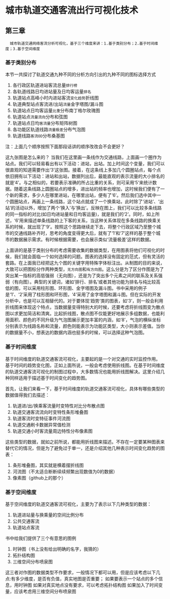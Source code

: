 # 城市轨道交通客流出行可视化技术


## 第三章

```
  城市轨道交通网络客流分析可视化，基于三个维度来讲：1.基于类别分布；2.基于时间维度；3.基于空间维度
```
### 基于类别分布
  本节一共探讨了轨道交通九种不同的分析方向引出的九种不同的图标选择方式
  1. 各行政区轨道进站客流总量`排行榜`
  2. 各轨道线路日均进站量及日均客运量`排名`
  3. 轨道站点高峰小时内进站客流`变化趋势`折线图
  4. 轨道典型站点客流进/出站`流量`金字塔图/漏斗图
  5. 轨道站点日均客运量`比重`分布南丁格尔玫瑰图
  6. 轨道站点`流量流向`分布和弦图
  7. 轨道站点日均`客流量`分布矩阵树图
  8. 各功能区轨道线路`流量极差`分布气泡图
  9. 轨道线路`客流OD`分布桑基图

注：上面几个顺序按照下面那段话讲的顺序改改会不会更好？

这九张图是怎么来的？ 当我们在这里画一条线作为交通线路，上面画一个圈作为站点。我们可以轻易看出有以下活动：进站，出站。加上时间这个变量，我们可以很直观的知道需要作出‘3’这张图。接着，在这条线上多加几个圆圈站点，每个点依旧拥有以下活动：进站和出站，数据列出后，最能直观的表示流量的大小排名的就是‘4’。与之相似的，若要表示准确的所占比重的关系，则可采用‘5’来统计数据。随着这条线路上圆圈站点的增多，进出站的频率也增加，这时候我们便有了一个新的需求，多少人在哪里进站，在哪里出站，便有了‘6’。然后我们选中其中一个圆圈站点，再画上一条线路，这个站点就成了一个换乘站，此时除了‘进站’、‘出站’的活动以外，增加了两个‘换入’与‘换出’。反映在图上，我们可以比较多条线路的同一指标的对比(如日均进站量和日均客运量)，就是我们的‘2’。同时，如上所述，‘6’用来描述单条线路的上下客的关系，当这种关系体现在多条线路的换乘关系的时候，就出现了‘9’。按照这个思路继续走下去，将整个行政区域乃至整个城市的交通线路补齐时，思考的角度变得更大后，就有了‘1’和‘7’这样的基于整个城市的数据展示需求。有时候根据需要，也会展示类似‘流量极差’这样的数据。

上面讲的是基于类别分布的考虑需要收集的数据类型，在用图表将他们可视化的时候，我们就会面临一个如何选择的问题。图表的选择没有固定的范式，但有灵活的套路。在上面我已经把这九个图的关键字用特殊字体标注出。从制图的目的来说，大致可以把图标分作两种类型，`无方向图`和`有方向图`。这么分是为了区分作图是为了突出某一指标的高低强弱（无向图），还是为了突出多个元素之间的联系及关系强弱（有向图）。典型的关键词，诸如‘排行、排名’或者其他功能为排名与纯比较高低的图，可以采用柱形图、环形图、金字塔图及漏斗图。书中采用的例子是‘1’、‘2’采用了柱形图和环形图，‘4’采用了金字塔图和漏斗图。但在实际的开发分析中，也是可以互相替代的。对于要体现‘趋势’类的图表，如‘3’，则一般会利用折线图来体现这个特点，当数据量变得特别大的时候，还要考虑将折线图变为散点图以求更加简洁和清爽。比起折线图，散点图不仅能更好地展示多组数据，也能利用面积、颜色的不同升级为气泡图展示更加丰富的内涵，如‘8’，气泡的横纵坐标分别表示为线路名称和流量，颜色则能表示为功能区类型，大小则表示差值。当你的数据量不小，想表达的数据内涵也挺多的时候，可以选择这种气泡图。

### 基于时间维度
基于时间维度的轨道交通客流可视化，主要起的是一个对交通的实时监控作用。
基于时间的趋势变化图，正如上面所说，一般会考虑使用折线图。在基于时间维度的轨道交通客流可视化的制图过程中，大多数情况也能用折线图解决。这里介绍几种同样适用于描述基于时间变化的趋势图。

首先，让我们来看一下，基于时间维度的轨道交通客流可视化，具体有哪些类型的数据值得我们去描述：
1. 轨道进/出/换乘客流量时变特性对比分布散点图
2. 轨道交通客流流向时变特性条形堆叠图
3. 轨道客流时变特征事件河流图
4. 轨道交通刷卡数据异常值检测
5. 轨道交通小时客流量周边特性分布像素图

这些类型的数据，就如之前所说，都能用折线图来描述。不存在一定要某种图表来替代它的情况，但是为了避免过于单一，还是介绍其他几种表示时间变化趋势的图表：
1. 条形堆叠图，其实就是横着摆折线图
2. 河流图（不太适合断断续续频繁出现数值为0的数据）
3. 像素图（github上的那个）

### 基于空间维度
基于空间维度的轨道交通客流可视化，主要为了表示以下几种类型的数据：
1. 轨道进站量与换乘量的空间比例分布
2. 公共交通客流
3. 轨道站点客流

书中给我们提供了三个有意思的图例
1. 时钟图（书上没有给出明确的名字，我猜的）
2. 拓扑结构图
3. 三维空间分布喷泉图

这三者对作图的数据类型不作要求，一般情况下都可以用，但是应该考虑以下几点:有多少维度，是否有负值，真实地图是否重要；
如果要表示一个站点的多个信息，用时钟图
如果对真实地点没有要求，可以考虑拓扑结构图
如果加入了时间变量，应该考虑用三维空间分布喷泉图
